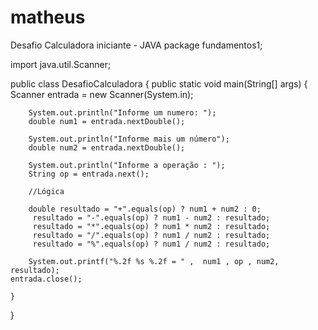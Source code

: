 # matheus
Desafio Calculadora iniciante - JAVA
package fundamentos1;

import java.util.Scanner;


public class DesafioCalculadora {
	public static void main(String[] args) {
		Scanner entrada = new Scanner(System.in);
		
		System.out.println("Informe um numero: ");
		double num1 = entrada.nextDouble();
		
		System.out.println("Informe mais um número");
		double num2 = entrada.nextDouble();
		
		System.out.println("Informe a operação : ");
		String op = entrada.next();
		
		//Lógica
		
		double resultado = "+".equals(op) ? num1 + num2 : 0;
		 resultado = "-".equals(op) ? num1 - num2 : resultado;
		 resultado = "*".equals(op) ? num1 * num2 : resultado;
		 resultado = "/".equals(op) ? num1 / num2 : resultado;
		 resultado = "%".equals(op) ? num1 / num2 : resultado;
		
		System.out.printf("%.2f %s %.2f = " ,  num1 , op , num2, resultado);
	entrada.close();
		
	}

}
